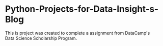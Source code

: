 # Python-Projects-for-Data-Insight-s-Blog
This is project was created to complete a assignment from DataCamp's Data Science Scholarship Program. 
